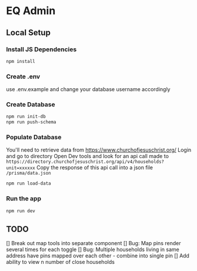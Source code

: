 # EQ Admin

## Local Setup

### Install JS Dependencies

```sh
npm install
```

### Create .env

use .env.example and change your database username accordingly

### Create Database

```sh
npm run init-db
npm run push-schema
```

### Populate Database

You'll need to retrieve data from https://www.churchofjesuschrist.org/
Login and go to directory
Open Dev tools and look for an api call made to `https://directory.churchofjesuschrist.org/api/v4/households?unit=xxxxxx`
Copy the response of this api call into a json file `/prisma/data.json`

```sh
npm run load-data
```

### Run the app

```sh
npm run dev
```

## TODO

[] Break out map tools into separate component
[] Bug: Map pins render several times for each toggle
[] Bug: Multiple households living in same address have pins mapped over each other - combine into single pin
[] Add ability to view n number of close households
